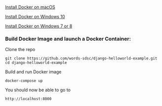 [Install Docker on macOS](https://runnable.com/docker/install-docker-on-macos)

[Install Docker on Windows 10](https://runnable.com/docker/install-docker-on-windows-10)

[Install Docker on Windows 7 or 8](https://docs.docker.com/toolbox/toolbox_install_windows/)


### Build Docker Image and launch a Docker Container:

Clone the repo

```
git clone https://github.com/words-sdsc/django-helloworld-example.git
cd django-helloworld-example
```


Build and run Docker image

```
docker-compose up
```

You should now be able to go to

```
http://localhost:8000
```

